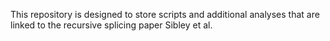 This repository is designed to store scripts and additional analyses that are linked to the recursive splicing paper Sibley et al.

